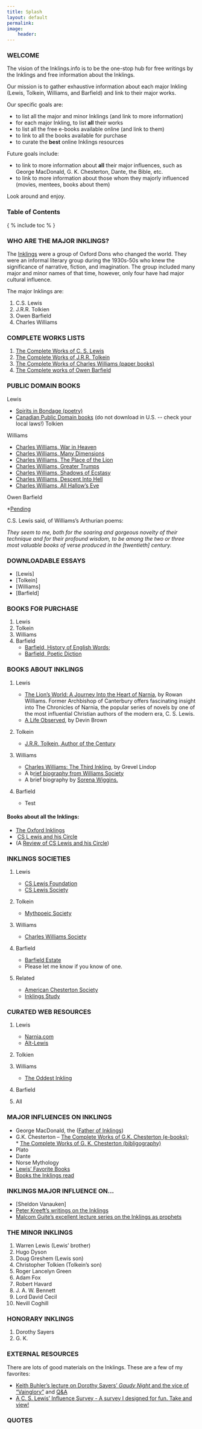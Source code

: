 ```yaml
---
title: Splash
layout: default
permalink: 
image: 
    header: 
---
```


### **WELCOME**

The vision of the Inklings.info is to be the one-stop hub for free writings by the Inklings and free information about the Inklings.

Our mission is to gather exhaustive information about each major Inkling (Lewis, Tolkein, Williams, and Barfield) and link to their major works.

Our specific goals are:

- to list all the major and minor Inklings (and link to more information)
- for each major Inkling, to list **all** their works
- to list all the free e-books available online (and link to them)
- to link to all the books available for purchase
- to curate the **best** online Inklings resources

Future goals include: 

- to link to more information about **all** their major influences, such as George MacDonald, G. K. Chesterton, Dante, the Bible, etc.
- to link to more information about those whom they majorly influenced (movies, mentees, books about them)

Look around and enjoy. 

### Table of Contents

{ % include toc % }

### WHO ARE THE MAJOR INKLINGS?

The [Inklings](https://en.wikipedia.org/wiki/Inklings) were a group of Oxford Dons who changed the world. They were an informal literary group during the 1930s-50s who knew the significance of narrative, fiction, and imagination. The group included many major and minor names of that time, however, only four have had major cultural influence.

The major Inklings are:

1. C.S. Lewis
2. J.R.R. Tolkien
3. Owen Barfield
4. Charles Williams

### COMPLETE WORKS LISTS

1. [The Complete Works of C. S. Lewis](https://docs.google.com/spreadsheets/d/1ePf79HMM1LbP8dOHWV2_kUAmw8ZhqOah2VXo4CtQJ5U/edit?usp=sharing)
2. [The Complete Works of J.R.R. Tolkein](http://keithbuhler.github.io/pending)
3. [The Complete Works of Charles Williams (paper books)](http://www.charleswilliamssociety.org.uk/category/books/)
4. [The Complete works of Owen Barfield](http://davidlavery.net/barfield/)

### PUBLIC DOMAIN BOOKS

Lewis


- [Spirits in Bondage (poetry)](http://www.anglicanlibrary.org/lewis/spirits/)
- [Canadian Public Domain books](http://www.gutenberg.ca/) (do not download in U.S. -- check your local laws!)
Tolkien

Williams

- [Charles Williams, War in Heaven](https://drive.google.com/file/d/0B0CYQDZ8AWu8TlBQTWpBWGdIQUU/edit?usp=sharing)
- [Charles Williams, Many Dimensions](https://drive.google.com/file/d/0B0CYQDZ8AWu8dDF1TUdsUDVMa28/edit?usp=sharing)
- [Charles Williams, The Place of the Lion](https://drive.google.com/file/d/0B0CYQDZ8AWu8TlBQTWpBWGdIQUU/edit?usp=sharing)
- [Charles Williams, Greater Trumps](https://drive.google.com/file/d/0B0CYQDZ8AWu8Mm5xVDh5QVc1UXM/edit?usp=sharing)
- [Charles Williams, Shadows of Ecstasy](https://drive.google.com/file/d/0B0CYQDZ8AWu8WFJTNjdoa1RsQU0/edit?usp=sharing)
- [Charles Williams, Descent Into Hell](https://drive.google.com/file/d/0B0CYQDZ8AWu8cnYwclpmMXhoaVk/edit?usp=sharing)
- [Charles Williams, All Hallow’s Eve](https://drive.google.com/file/d/0B0CYQDZ8AWu8RmdUQ1I2RGNZb3M/edit?usp=sharing)

Owen Barfield

*[Pending](http://keithbuhler.github.io/inklings)

C.S. Lewis said, of Williams’s Arthurian poems:

_They seem to me, both for the soaring and gorgeous novelty of their technique and for their profound wisdom, to be among the two or three most valuable books of verse produced in the [twentieth] century._

### DOWNLOADABLE ESSAYS

- [Lewis]
- [Tolkein]
- [Williams]
- [Barfield]

### BOOKS FOR PURCHASE

1. Lewis
2. Tolkein
3. Williams
4. Barfield
    - [Barfield, History of English Words](http://amzn.to/1Pqhoc6);
    - [Barfield, Poetic Diction](http://amzn.to/1PqhrVx)

### BOOKS ABOUT INKLINGS

1. Lewis
    - [The Lion’s World: A Journey Into the Heart of Narnia](http://amzn.to/1PqmYLw), by Rowan Williams. Former Archbishop of Canterbury offers fascinating insight into The Chronicles of Narnia, the popular series of novels by one of the most influential Christian authors of the modern era, C. S. Lewis.
    - [A Life Observed](http://amzn.to/1nCFmpc), by Devin Brown

2. Tolkein
    - [J.R.R. Tolkein, Author of the Century](http://amzn.to/1OQTAcI)

3. Williams
    - [Charles Williams: The Third Inkling](http://amzn.to/1Xi602S), by Grevel Lindop
    - A b[rief biography from Williams Society](http://www.charleswilliamssociety.org.uk/about/)
    - A brief biography by [Sorena Wiggins.](https://theoddestinkling.wordpress.com/2013/06/05/intro/)

4. Barfield
    - Test

#### Books about all the Inklings:

  

- [The Oxford Inklings](http://amzn.to/1OQVFFD)
-  [CS L ewis and his Circle](http://amzn.to/1OQW2Qv)
- (A [Review of CS Lewis and his Circle](http://literaryinklings.com/2015/10/c-s-lewis-and-his-circle/))

### INKLINGS SOCIETIES

1. Lewis
    - [CS Lewis Foundation](http://www.cslewis.org/)
    - [CS Lewis Society](https://sites.google.com/site/lewisinoxford/aboutthesociety)

2. Tolkein
    - [Mythpoeic Society](http://www.mythsoc.org/)

3. Williams
    - [Charles Williams Society](http://www.charleswilliamssociety.org.uk/)

4. Barfield
    - [Barfield Estate](http://www.owenbarfield.org/)
    - Please let me know if you know of one.

5. Related
    - [American Chesterton Society](http://www.chesterton.org/)
    - [Inklings Study](https://inklings-studies.org/)

### CURATED WEB RESOURCES

1. Lewis
    - [Narnia.com](https://www.narnia.com/us)
    - [Alt-Lewis](http://www.rilstone.talktalk.net/cslfaq.htm#_Toc5085842)

2. Tolkien
3. Williams
    - [The Oddest Inkling](https://theoddestinkling.wordpress.com/about/)

4. Barfield
5. All

### MAJOR INFLUENCES ON INKLINGS

- George MacDonald, the ([Father of Inklings](http://fatheroftheinklings.com/))
- G.K. Chesterton – [The Complete Works of G.K. Chesterton (e-books)](http://www.cse.dmu.ac.uk/~mward/gkc/books/); * [The Complete Works of G. K. Chesterton (bibligography)](http://www.gkc.org.uk/gkc/books/bib.html)
- Plato
- Dante
- Norse Mythology
- [Lewis’ Favorite Books](http://www.scriptoriumnovum.com/l/books.html)
- [Books the Inklings read](http://www.sonic.net/mary/DejaLew-dir/rants/syl-books.htm)

### INKLINGS MAJOR INFLUENCE ON…

- [Sheldon Vanauken]
- [Peter Kreeft’s writings on the Inklings](http://www.peterkreeft.com/featured-writing.htm)
- [Malcom Guite’s excellent lecture series on the Inklings as prophets](https://malcolmguite.wordpress.com/2011/11/04/the-inklings-fantasists-or-prophets-the-complete-set/)

### THE MINOR INKLINGS

1. Warren Lewis (Lewis’ brother)
2. Hugo Dyson
3. Doug Greshem (Lewis son)
4. Christopher Tolkien (Tolkein’s son)
5. Roger Lancelyn Green
6. Adam Fox
7. Robert Havard
8. J. A. W. Bennett
9. Lord David Cecil
10. Nevill Coghill

### HONORARY INKLINGS

1. Dorothy Sayers
2. G. K.

### EXTERNAL RESOURCES

There are lots of good materials on the Inklings. These are a few of my favorites:

- [Keith Buhler’s lecture on Dorothy Sayers’ _Gaudy Night_ and the vice of “Vainglory”](https://www.dropbox.com/s/baq7fde4kavyvb5/CL%20Keith%20Buhler-Harriet%20Vane-Glory.mp3?dl=0) and [Q&A](https://www.dropbox.com/s/95yi0s2yjzdbgdz/CL%20Keith%20Buhler-Harriet%20Vane-Glory%20%28Q%26A%29.mp3?dl=0)
- [A C. S. Lewis’ Influence Survey - A survey I designed for fun. Take and view!](https://docs.google.com/forms/d/1c-p0E_XkEKblJ7wnoWkCL88yugPeg4_6hSWvW0MTxoM/viewform?usp=send_form)

### QUOTES


